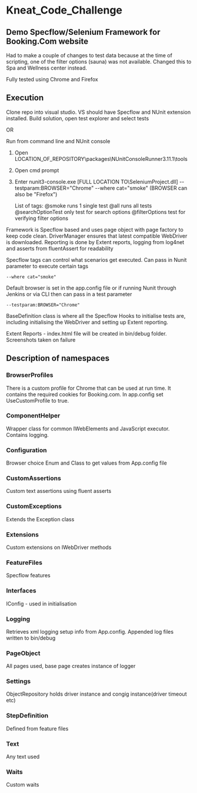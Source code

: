 
# Kneat_Code_Challenge

## Demo Specflow/Selenium Framework for Booking.Com website

Had to make a couple of changes to test data because at the time of scripting, one of the filter options (sauna) was not available. Changed this to Spa and Wellness center instead.

Fully tested using Chrome and Firefox

## Execution
Clone repo into visual studio. VS should have Specflow and NUnit extension installed. Build solution, open test explorer and select tests

OR

Run from command line and NUnit console

1. Open LOCATION_OF_REPOSITORY\packages\NUnitConsoleRunner3.11.1\tools
2. Open cmd prompt
3. Enter nunit3-console.exe [FULL LOCATION TO\SeleniumProject.dll] --testparam:BROWSER="Chrome" --where cat="smoke"
    (BROWSER can also be "Firefox")
    
    List of tags: @smoke                        runs 1 single test
                   @all                         runs all tests
                   @searchOptionTest            only test for search options
                   @filterOptions               test for verifying filter options






Framework is Specflow based and uses page object with page factory to keep code clean. DriverManager ensures that latest compatible WebDriver is downloaded.
Reporting is done by Extent reports, logging from log4net and asserts from fluentAssert for readability

Specflow tags can control what scenarios get executed. Can pass in Nunit parameter to execute certain tags

    --where cat="smoke"

Default browser is set in the app.config file or if running Nunit through Jenkins or via CLI then can pass in a test parameter

    --testparam:BROWSER="Chrome"

BaseDefinition class is where all the Specflow Hooks to initialise tests are, including initialising the WebDriver and setting up Extent reporting.

Extent Reports - index.html file will be created in bin/debug folder. Screenshots taken on failure

## Description of namespaces

### BrowserProfiles
There is a custom profile for Chrome that can be used at run time. It contains the required cookies for Booking.com. In app.config set UseCustomProfile to true.

### ComponentHelper
Wrapper class for common IWebElements and JavaScript executor. Contains logging.

### Configuration
Browser choice Enum and Class to get values from App.config file

### CustomAssertions
Custom text assertions using fluent asserts

### CustomExceptions
Extends the Exception class

### Extensions
Custom extensions on IWebDriver methods

### FeatureFiles
Specflow features

### Interfaces
IConfig - used in initialisation

### Logging
Retrieves xml logging setup info from App.config. Appended log files written to bin/debug

### PageObject
All pages used, base page creates instance of logger

### Settings
ObjectRepository holds driver instance and congig instance(driver timeout etc)

### StepDefinition
Defined from feature files

### Text
Any text used

### Waits
Custom waits




